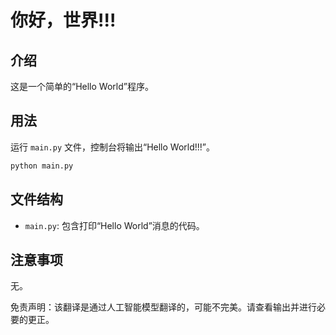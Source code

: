 # 你好，世界!!!

## 介绍

这是一个简单的“Hello World”程序。

## 用法

运行 `main.py` 文件，控制台将输出“Hello World!!!”。

```python
python main.py
```

## 文件结构

- `main.py`: 包含打印“Hello World”消息的代码。

## 注意事项

无。


免责声明：该翻译是通过人工智能模型翻译的，可能不完美。请查看输出并进行必要的更正。